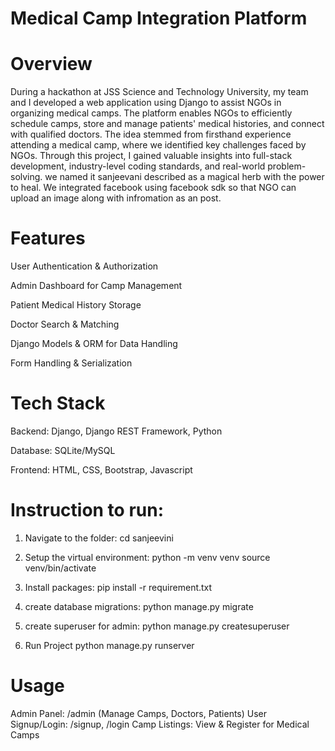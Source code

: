 # Medical Camp Integration Platform


# Overview
During a hackathon at JSS Science and Technology University, my team and I developed a web application using Django to assist NGOs in organizing medical camps. The platform enables NGOs to efficiently schedule camps, store and manage patients' medical histories, and connect with qualified doctors. The idea stemmed from firsthand experience attending a medical camp, where we identified key challenges faced by NGOs. Through this project, I gained valuable insights into full-stack development, industry-level coding standards, and real-world problem-solving. we named it sanjeevani described as a magical herb with the power to heal. We integrated facebook using facebook sdk so that NGO can upload an image along with infromation as an post. 

# Features
User Authentication & Authorization

Admin Dashboard for Camp Management

Patient Medical History Storage

Doctor Search & Matching

Django Models & ORM for Data Handling

Form Handling & Serialization

# Tech Stack
Backend: Django, Django REST Framework, Python

Database: SQLite/MySQL

Frontend: HTML, CSS, Bootstrap, Javascript

# Instruction to run:

1) Navigate to the folder:
cd sanjeevini

2) Setup the virtual environment:
python -m venv venv
source venv/bin/activate

3) Install packages:
pip install -r requirement.txt

4) create database migrations:
python manage.py migrate

5) create superuser for admin:
python manage.py createsuperuser 

6) Run Project
python manage.py runserver

# Usage
Admin Panel: /admin (Manage Camps, Doctors, Patients)
User Signup/Login: /signup, /login
Camp Listings: View & Register for Medical Camps

